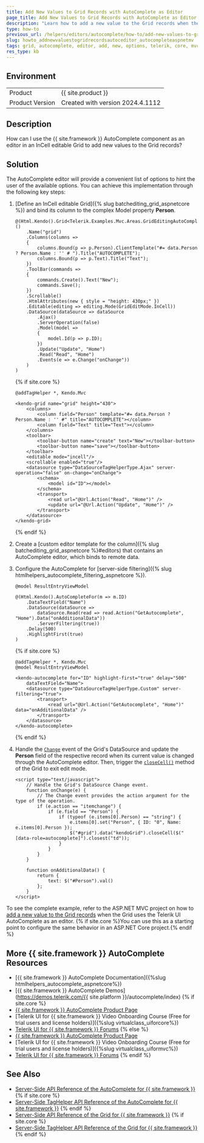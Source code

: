 ```yaml
---
title: Add New Values to Grid Records with AutoComplete as Editor
page_title: Add New Values to Grid Records with AutoComplete as Editor
description: "Learn how to add a new value to the Grid records when the {{ site.product }} AutoComplete is used as an editor in the Grid."
type: how-to
previous_url: /helpers/editors/autocomplete/how-to/add-new-values-to-grid-with-autocomplete-editor, /html-helpers/editors/autocomplete/how-to/add-new-values-to-grid-with-autocomplete-editor, /helpers/data-management/grid/how-to/editing/add-new-values-to-records-with-autocomplete-editor, /html-helpers/data-management/grid/how-to/editing/add-new-values-to-records-with-autocomplete-editor
slug: howto_addnewvaluestogridrecordsautoceditor_autocompleteaspnetmv
tags: grid, autocomplete, editor, add, new, options, telerik, core, mvc
res_type: kb
---
```


## Environment

<table>
 <tr>
  <td>Product</td>
  <td>{{ site.product }}</td>
 </tr>
 <tr>
  <td>Product Version</td>
  <td>Created with version 2024.4.1112</td>
 </tr>
</table>

## Description

How can I use the {{ site.framework }} AutoComplete component as an editor in an InCell editable Grid to add new values to the Grid records?

## Solution

The AutoComplete editor will provide a convenient list of options to hint the user of the available options. You can achieve this implementation through the following key steps:

1. [Define an InCell editable Grid]({% slug batchediting_grid_aspnetcore %}) and bind its column to the complex Model property **Person**.

    ```HtmlHelper
    @(Html.Kendo().Grid<Telerik.Examples.Mvc.Areas.GridEditingAutoCompleteNewItem.Models.GridViewModel>()
        .Name("grid")
        .Columns(columns =>
        {
            columns.Bound(p => p.Person).ClientTemplate("#= data.Person ? Person.Name : '' # ").Title("AUTOCOMPLETE");
            columns.Bound(p => p.Text).Title("Text");
        })
        .ToolBar(commands =>
        {
            commands.Create().Text("New");
            commands.Save();
        })
        .Scrollable()
        .HtmlAttributes(new { style = "height: 430px;" })
        .Editable(editing => editing.Mode(GridEditMode.InCell))
        .DataSource(dataSource => dataSource
            .Ajax()
            .ServerOperation(false)
            .Model(model =>
            {
                model.Id(p => p.ID);
            })
            .Update("Update", "Home")
            .Read("Read", "Home")
            .Events(e => e.Change("onChange"))
        )
    )
    ```
    {% if site.core %}
    ```TagHelper
    @addTagHelper *, Kendo.Mvc

    <kendo-grid name="grid" height="430">
        <columns>
            <column field="Person" template="#= data.Person ? Person.Name : '' #" title="AUTOCOMPLETE"></column>
            <column field="Text" title="Text"></column>
        </columns>
        <toolbar>
            <toolbar-button name="create" text="New"></toolbar-button>
            <toolbar-button name="save"></toolbar-button>
        </toolbar>
        <editable mode="incell"/>
        <scrollable enabled="true"/>
        <datasource type="DataSourceTagHelperType.Ajax" server-operation="false" on-change="onChange">
            <schema>
                <model id="ID"></model>
            </schema>
            <transport>
                <read url="@Url.Action("Read", "Home")" />
                <update url="@Url.Action("Update", "Home")" />
            </transport>
        </datasource>
    </kendo-grid>
    ```
    {% endif %}

1. Create a [custom editor template for the column]({% slug batchediting_grid_aspnetcore
 %}#editors) that contains an AutoComplete editor, which binds to remote data.
1. Configure the AutoComplete for [server-side filtering]({% slug htmlhelpers_autocomplete_filtering_aspnetcore %}).

    ```HtmlHelper
    @model ResultEntryViewModel

    @(Html.Kendo().AutoCompleteFor(m => m.ID)
        .DataTextField("Name")
        .DataSource(dataSource => 
            dataSource.Read(read => read.Action("GetAutocomplete", "Home").Data("onAdditionalData"))
            .ServerFiltering(true))
        .Delay(500)
        .HighlightFirst(true)
    )
    ```
    {% if site.core %}
    ```TagHelper
    @addTagHelper *, Kendo.Mvc
    @model ResultEntryViewModel

    <kendo-autocomplete for="ID" highlight-first="true" delay="500"
        dataTextField="Name">
        <datasource type="DataSourceTagHelperType.Custom" server-filtering="true">
            <transport>
                <read url="@Url.Action("GetAutocomplete", "Home")" data="onAdditionalData" />
            </transport>
        </datasource>
    </kendo-autocomplete>
    ```
    {% endif %}

1. Handle the [`Change`](/api/kendo.mvc.ui.fluent/datasourceeventbuilder#changesystemstring) event of the Grid's DataSource and update the **Person** field of the respective record when its current value is changed through the AutoComplete editor. Then, trigger the [`closeCell()`](https://docs.telerik.com/kendo-ui/api/javascript/ui/grid/methods/closecell) method of the Grid to exit edit mode.

    ```JS
    <script type="text/javascript">
        // Handle the Grid's DataSource Change event.
        function onChange(e) {
            // The Change event provides the action argument for the type of the operation.
            if (e.action == "itemchange") {
                if (e.field == "Person") {
                    if (typeof (e.items[0].Person) == "string") {
                        e.items[0].set("Person", { ID: "0", Name: e.items[0].Person });
                        $("#grid").data("kendoGrid").closeCell($("[data-role=autocomplete]").closest("td"));
                    }
                }
            }
        }

        function onAdditionalData() {
            return {
                text: $("#Person").val()
            };
        }
    </script>
    ```

To see the complete example, refer to the  ASP.NET MVC project on how to [add a new value to the Grid records](https://github.com/telerik/ui-for-aspnet-mvc-examples/tree/master/Telerik.Examples.Mvc/Telerik.Examples.Mvc/Areas/GridEditingAutoCompleteNewItem) when the Grid uses the Telerik UI AutoComplete as an editor. {% if site.core %}You can use this as a starting point to configure the same behavior in an ASP.NET Core project.{% endif %}

## More {{ site.framework }} AutoComplete Resources

* [{{ site.framework }} AutoComplete Documentation]({%slug htmlhelpers_autocomplete_aspnetcore%})
* [{{ site.framework }} AutoComplete Demos](https://demos.telerik.com/{{ site.platform }}/autocomplete/index)
{% if site.core %}
* [{{ site.framework }} AutoComplete Product Page](https://www.telerik.com/aspnet-core-ui/autocomplete)
* [Telerik UI for {{ site.framework }} Video Onboarding Course (Free for trial users and license holders)]({%slug virtualclass_uiforcore%})
* [Telerik UI for {{ site.framework }} Forums](https://www.telerik.com/forums/aspnet-core-ui)
{% else %}
* [{{ site.framework }} AutoComplete Product Page](https://www.telerik.com/aspnet-mvc/autocomplete)
* [Telerik UI for {{ site.framework }} Video Onboarding Course (Free for trial users and license holders)]({%slug virtualclass_uiformvc%})
* [Telerik UI for {{ site.framework }} Forums](https://www.telerik.com/forums/aspnet-mvc)
{% endif %}

## See Also

* [Server-Side API Reference of the AutoComplete for {{ site.framework }}](/api/autocomplete)
{% if site.core %}
* [Server-Side TagHelper API Reference of the AutoComplete for {{ site.framework }}](/api/taghelpers/autocomplete)
{% endif %}
* [Server-Side API Reference of the Grid for {{ site.framework }}](/api/grid)
{% if site.core %}
* [Server-Side TagHelper API Reference of the Grid for {{ site.framework }}](/api/taghelpers/grid)
{% endif %}

